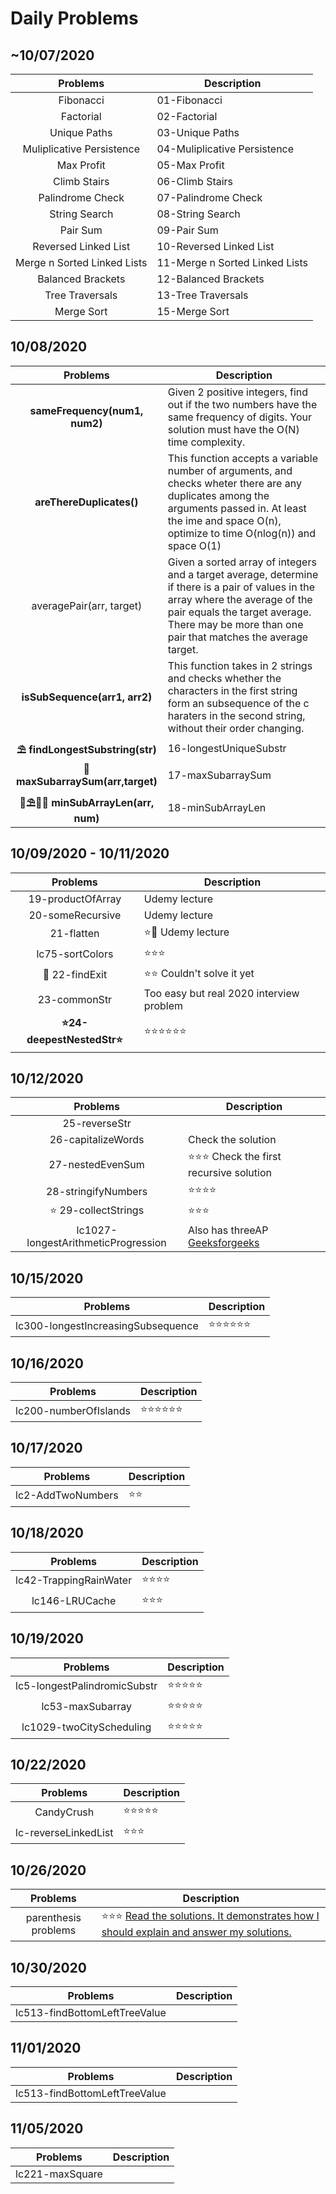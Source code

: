 # Daily Problems

## ~10/07/2020

|Problems                          |Description                                       |
|:--------------------------------:|--------------------------------------------------|
|Fibonacci |01-Fibonacci
|Factorial |02-Factorial
|Unique Paths |03-Unique Paths
|Muliplicative Persistence |04-Muliplicative Persistence|
|Max Profit |05-Max Profit|
|Climb Stairs |06-Climb Stairs|
|Palindrome Check |07-Palindrome Check|
|String Search |08-String Search|
|Pair Sum |09-Pair Sum|
|Reversed Linked List |10-Reversed Linked List|
|Merge n Sorted Linked Lists |11-Merge n Sorted Linked Lists|
|Balanced Brackets |12-Balanced Brackets|
|Tree Traversals |13-Tree Traversals|
|Merge Sort| 15-Merge Sort|

## 10/08/2020

|Problems                          |Description                                       |
|:--------------------------------:|--------------------------------------------------|
|**sameFrequency(num1, num2)** | Given 2 positive integers, find out if the two numbers have the same frequency of digits. Your solution must have the O(N) time complexity.|
|**areThereDuplicates()** | This function accepts a variable number of arguments, and checks wheter there are any duplicates among the arguments passed in. At least the ime and space O(n), optimize to time O(nlog(n)) and space O(1)|
|averagePair(arr, target) | Given a sorted array of integers and a target average, determine if there is a pair of values in the array where the average of the pair equals the target average. There may be more than one pair that matches the average target.|
|**isSubSequence(arr1, arr2)** | This function takes in 2 strings and checks whether the characters in the first string form an subsequence of the c haraters in the second string, without their order changing.|
|**⛱ findLongestSubstring(str)** | 16-longestUniqueSubstr|
|**🎯 maxSubarraySum(arr,target)**| 17-maxSubarraySum|
|**🌵⛱💆‍♀️ minSubArrayLen(arr, num)** | 18-minSubArrayLen|

## 10/09/2020 - 10/11/2020

|Problems                          |Description                                       |
|:--------------------------------:|--------------------------------------------------|
|19-productOfArray                 | Udemy lecture                                    |
|20-someRecursive                  | Udemy lecture                                    |
|21-flatten                        | ⭐️🌵 Udemy lecture                                |
| lc75-sortColors                  | ⭐️⭐️⭐️                                           |
|🐙 22-findExit                    | ⭐️⭐️ Couldn't solve it yet                        |
| 23-commonStr                     | Too easy but real 2020 interview problem         |
|**⭐️24-deepestNestedStr⭐️**       | ⭐️⭐️⭐️⭐️⭐️⭐️                                        |

## 10/12/2020

|Problems                          |Description                                       |
|:--------------------------------:|--------------------------------------------------|
|25-reverseStr                     |                                                  |
|26-capitalizeWords                | Check the solution                               |
|27-nestedEvenSum                  | ⭐️⭐️⭐️ Check the first recursive solution         |
|28-stringifyNumbers               | ⭐️⭐️⭐️⭐️  |
|⭐ 29-collectStrings              | ⭐️⭐️⭐ |
|lc1027-longestArithmeticProgression   | Also has threeAP [Geeksforgeeks](https://www.geeksforgeeks.org/longest-arithmetic-progression-dp-35/)  |

## 10/15/2020

|Problems                          |Description                                       |
|:--------------------------------:|--------------------------------------------------|
|lc300-longestIncreasingSubsequence| ⭐️⭐️⭐⭐⭐⭐                                       |

## 10/16/2020

|Problems                          |Description                                       |
|:--------------------------------:|--------------------------------------------------|
|lc200-numberOfIslands            | ⭐️⭐️⭐⭐⭐⭐                                        |

## 10/17/2020

|Problems                          |Description                                       |
|:--------------------------------:|--------------------------------------------------|
|lc2-AddTwoNumbers                 | ⭐⭐                                              |

## 10/18/2020

|Problems                          |Description                                       |
|:--------------------------------:|--------------------------------------------------|
|lc42-TrappingRainWater            | ⭐⭐⭐⭐                                          |
|lc146-LRUCache                   | ⭐⭐⭐                                            |

## 10/19/2020

|Problems                          |Description                                       |
|:--------------------------------:|--------------------------------------------------|
|lc5-longestPalindromicSubstr      | ⭐⭐⭐⭐⭐                                        |
|lc53-maxSubarray                  | ⭐⭐⭐⭐⭐                                        |
|lc1029-twoCityScheduling          | ⭐⭐⭐⭐⭐                                        |

## 10/22/2020

|Problems                          |Description                                       |
|:--------------------------------:|--------------------------------------------------|
|CandyCrush                        | ⭐⭐⭐⭐⭐                                         |
|lc-reverseLinkedList              | ⭐⭐⭐                                            |

## 10/26/2020

|Problems                          |Description                                       |
|:--------------------------------:|--------------------------------------------------|
| parenthesis problems | ⭐⭐⭐ [Read the solutions. It demonstrates how I should explain and answer my solutions.](https://leetcode.com/problems/minimum-remove-to-make-valid-parentheses/solution/)|

## 10/30/2020

|Problems                          |Description                                       |
|:--------------------------------:|--------------------------------------------------|
| lc513-findBottomLeftTreeValue    |  |

## 11/01/2020

|Problems                          |Description                                       |
|:--------------------------------:|--------------------------------------------------|
| lc513-findBottomLeftTreeValue    |  |

## 11/05/2020

|Problems                          |Description                                       |
|:--------------------------------:|--------------------------------------------------|
| lc221-maxSquare                  |  |

